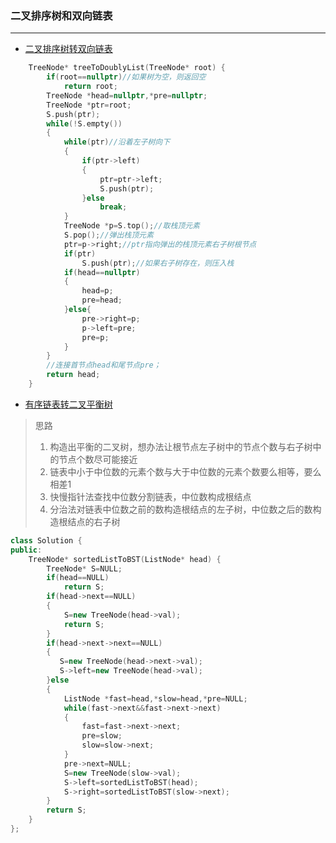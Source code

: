 ### 二叉排序树和双向链表
***
* [二叉排序树转双向链表](https://www.nowcoder.com/practice/947f6eb80d944a84850b0538bf0ec3a5?tpId=295&tqId=23253&ru=/exam/oj&qru=/ta/format-top101/question-ranking&sourceUrl=%2Fexam%2Foj%3Fpage%3D1%26tab%3D%25E7%25AE%2597%25E6%25B3%2595%25E7%25AF%2587%26topicId%3D295)
```C++
    TreeNode* treeToDoublyList(TreeNode* root) {
        if(root==nullptr)//如果树为空，则返回空
            return root;
        TreeNode *head=nullptr,*pre=nullptr;
        TreeNode *ptr=root;
        S.push(ptr);
        while(!S.empty())
        {
            while(ptr)//沿着左子树向下
            {
                if(ptr->left)
                {
                    ptr=ptr->left;
                    S.push(ptr);
                }else
                    break;
            }
            TreeNode *p=S.top();//取栈顶元素
            S.pop();//弹出栈顶元素
            ptr=p->right;//ptr指向弹出的栈顶元素右子树根节点
            if(ptr)
                S.push(ptr);//如果右子树存在，则压入栈
            if(head==nullptr)
            {
                head=p;
                pre=head;
            }else{
                pre->right=p;
                p->left=pre;
                pre=p;
            }
        }
        //连接首节点head和尾节点pre；
        return head;
    }
```
* [有序链表转二叉平衡树](https://leetcode.cn/problems/convert-sorted-list-to-binary-search-tree/)
> 思路
>1. 构造出平衡的二叉树，想办法让根节点左子树中的节点个数与右子树中的节点个数尽可能接近
>2. 链表中小于中位数的元素个数与大于中位数的元素个数要么相等，要么相差1 
>3. 快慢指针法查找中位数分割链表，中位数构成根结点
>4. 分治法对链表中位数之前的数构造根结点的左子树，中位数之后的数构造根结点的右子树
```C++
class Solution {
public:
    TreeNode* sortedListToBST(ListNode* head) {
        TreeNode* S=NULL;
        if(head==NULL)
            return S;
        if(head->next==NULL)
        {
            S=new TreeNode(head->val);
            return S;
        }
        if(head->next->next==NULL)
        {
           S=new TreeNode(head->next->val);
           S->left=new TreeNode(head->val);
        }else
        {
            ListNode *fast=head,*slow=head,*pre=NULL;
            while(fast->next&&fast->next->next)
            {
                fast=fast->next->next;
                pre=slow;
                slow=slow->next;
            }
            pre->next=NULL;
            S=new TreeNode(slow->val);
            S->left=sortedListToBST(head);
            S->right=sortedListToBST(slow->next);
        }
        return S;
    }
};
```